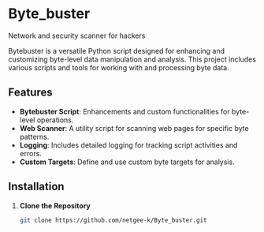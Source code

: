# Byte_buster
Network and security scanner for hackers

Bytebuster is a versatile Python script designed for enhancing and customizing byte-level data manipulation and analysis. This project includes various scripts and tools for working with and processing byte data.

## Features

- **Bytebuster Script**: Enhancements and custom functionalities for byte-level operations.
- **Web Scanner**: A utility script for scanning web pages for specific byte patterns.
- **Logging**: Includes detailed logging for tracking script activities and errors.
- **Custom Targets**: Define and use custom byte targets for analysis.

## Installation

1. **Clone the Repository**

   ```bash
   git clone https://github.com/netgee-k/Byte_buster.git

